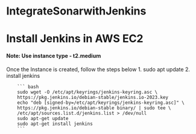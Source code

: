 # IntegrateSonarwithJenkins
# Install Jenkins in AWS EC2 
#### Note: Use instance type - t2.medium <br>
Once the Instance is created, follow the steps below
    1. sudo apt update
    2. install jenkins
        
        ``` bash
        sudo wget -O /etc/apt/keyrings/jenkins-keyring.asc \
        https://pkg.jenkins.io/debian-stable/jenkins.io-2023.key
        echo "deb [signed-by=/etc/apt/keyrings/jenkins-keyring.asc]" \
        https://pkg.jenkins.io/debian-stable binary/ | sudo tee \
        /etc/apt/sources.list.d/jenkins.list > /dev/null
        sudo apt-get update
        sudo apt-get install jenkins
        ```

